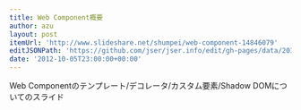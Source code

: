 ```yaml
---
title: Web Component概要
author: azu
layout: post
itemUrl: 'http://www.slideshare.net/shumpei/web-component-14846079'
editJSONPath: 'https://github.com/jser/jser.info/edit/gh-pages/data/2012/10/index.json'
date: '2012-10-05T23:00:00+00:00'
---
```

Web Componentのテンプレート/デコレータ/カスタム要素/Shadow DOMについてのスライド
